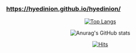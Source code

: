### https://hyedinion.github.io/hyedinion/
<!-- [![hyedinion's GitHub stats](https://github-readme-stats.vercel.app/api?username=hyedinion&theme=graywhite)](https://github.com/anuraghazra/github-readme-stats)
 -->
<div align=center>
	
  [![Top Langs](https://github-readme-stats.vercel.app/api/top-langs/?username=hyedinion&layout=compact)](https://github.com/anuraghazra/github-readme-stats)
	
  ![Anurag's GitHub stats](https://github-readme-stats.vercel.app/api/?username=hyedinion&show_icons=true&layout=compact)
	
  [![Hits](https://hits.seeyoufarm.com/api/count/incr/badge.svg?url=https%3A%2F%2Fgithub.com%2Fhyedinion&count_bg=%2379C83D&title_bg=%23555555&icon=waze.svg&icon_color=%23E7E7E7&title=hits&edge_flat=false)](https://hits.seeyoufarm.com)
	
</div>
<!--
<div align=center>
	
[![hyedinion's github stats](https://github-readme-stats.vercel.app/api?username=hyedinion)](https://github.com/anuraghazra/github-readme-stats)

</div>
-->
<!--
**hyedinion/hyedinion** is a ✨ _special_ ✨ repository because its `README.md` (this file) appears on your GitHub profile.

Here are some ideas to get you started:

- 🔭 I’m currently working on ...
- 🌱 I’m currently learning ...
- 👯 I’m looking to collaborate on ...
- 🤔 I’m looking for help with ...
- 💬 Ask me about ...
- 📫 How to reach me: ...
- 😄 Pronouns: ...
- ⚡ Fun fact: ...
-->
